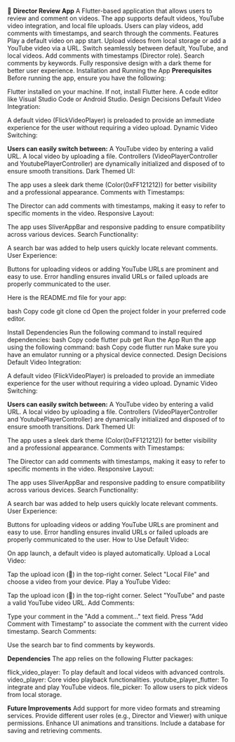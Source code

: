 🎥 **Director Review App**
A Flutter-based application that allows users to review and comment on videos. The app supports default videos, YouTube video integration, and local file uploads. Users can play videos, add comments with timestamps, and search through the comments.
Features
Play a default video on app start.
Upload videos from local storage or add a YouTube video via a URL.
Switch seamlessly between default, YouTube, and local videos.
Add comments with timestamps (Director role).
Search comments by keywords.
Fully responsive design with a dark theme for better user experience.
Installation and Running the App
**Prerequisites**
Before running the app, ensure you have the following:

Flutter installed on your machine. If not, install Flutter here.
A code editor like Visual Studio Code or Android Studio.
Design Decisions
Default Video Integration:

A default video (FlickVideoPlayer) is preloaded to provide an immediate experience for the user without requiring a video upload.
Dynamic Video Switching:

**Users can easily switch between:**
A YouTube video by entering a valid URL.
A local video by uploading a file.
Controllers (VideoPlayerController and YoutubePlayerController) are dynamically initialized and disposed of to ensure smooth transitions.
Dark Themed UI:

The app uses a sleek dark theme (Color(0xFF121212)) for better visibility and a professional appearance.
Comments with Timestamps:

The Director can add comments with timestamps, making it easy to refer to specific moments in the video.
Responsive Layout:

The app uses SliverAppBar and responsive padding to ensure compatibility across various devices.
Search Functionality:

A search bar was added to help users quickly locate relevant comments.
User Experience:

Buttons for uploading videos or adding YouTube URLs are prominent and easy to use.
Error handling ensures invalid URLs or failed uploads are properly communicated to the user.

Here is the README.md file for your app:

bash
Copy code
git clone <repository-url>
cd <repository-directory>
Open the project folder in your preferred code editor.

Install Dependencies
Run the following command to install required dependencies:
bash
Copy code
flutter pub get
Run the App
Run the app using the following command:
bash
Copy code
flutter run
Make sure you have an emulator running or a physical device connected.
Design Decisions
Default Video Integration:

A default video (FlickVideoPlayer) is preloaded to provide an immediate experience for the user without requiring a video upload.
Dynamic Video Switching:

**Users can easily switch between:**
A YouTube video by entering a valid URL.
A local video by uploading a file.
Controllers (VideoPlayerController and YoutubePlayerController) are dynamically initialized and disposed of to ensure smooth transitions.
Dark Themed UI:

The app uses a sleek dark theme (Color(0xFF121212)) for better visibility and a professional appearance.
Comments with Timestamps:

The Director can add comments with timestamps, making it easy to refer to specific moments in the video.
Responsive Layout:

The app uses SliverAppBar and responsive padding to ensure compatibility across various devices.
Search Functionality:

A search bar was added to help users quickly locate relevant comments.
User Experience:

Buttons for uploading videos or adding YouTube URLs are prominent and easy to use.
Error handling ensures invalid URLs or failed uploads are properly communicated to the user.
How to Use
Default Video:

On app launch, a default video is played automatically.
Upload a Local Video:

Tap the upload icon (📁) in the top-right corner.
Select "Local File" and choose a video from your device.
Play a YouTube Video:

Tap the upload icon (📁) in the top-right corner.
Select "YouTube" and paste a valid YouTube video URL.
Add Comments:

Type your comment in the "Add a comment..." text field.
Press "Add Comment with Timestamp" to associate the comment with the current video timestamp.
Search Comments:

Use the search bar to find comments by keywords.

**Dependencies**
The app relies on the following Flutter packages:

flick_video_player: To play default and local videos with advanced controls.
video_player: Core video playback functionalities.
youtube_player_flutter: To integrate and play YouTube videos.
file_picker: To allow users to pick videos from local storage.

**Future Improvements**
Add support for more video formats and streaming services.
Provide different user roles (e.g., Director and Viewer) with unique permissions.
Enhance UI animations and transitions.
Include a database for saving and retrieving comments.



